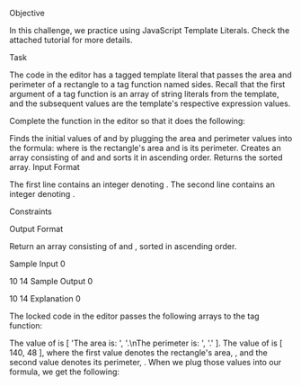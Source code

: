 Objective

In this challenge, we practice using JavaScript Template Literals. Check the attached tutorial for more details.

Task

The code in the editor has a tagged template literal that passes the area and perimeter of a rectangle to a tag function named sides. Recall that the first argument of a tag function is an array of string literals from the template, and the subsequent values are the template's respective expression values.

Complete the function in the editor so that it does the following:

Finds the initial values of and by plugging the area and perimeter values into the formula:
where is the rectangle's area and is its perimeter.
Creates an array consisting of and and sorts it in ascending order.
Returns the sorted array.
Input Format

The first line contains an integer denoting .
The second line contains an integer denoting .

Constraints

Output Format

Return an array consisting of and , sorted in ascending order.

Sample Input 0

10
14
Sample Output 0

10
14
Explanation 0

The locked code in the editor passes the following arrays to the tag function:

The value of is [ 'The area is: ', '.\nThe perimeter is: ', '.' ].
The value of is [ 140, 48 ], where the first value denotes the rectangle's area, , and the second value denotes its perimeter, .
When we plug those values into our formula, we get the following:
